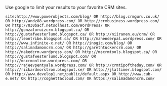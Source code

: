 Use google to limit your results to your favorite CRM sites. 

```site:http://www.powerobjects.com/blog/ OR http://blog.crmguru.co.uk/ OR http://andz88.wordpress.com/ OR http://crmbusiness.wordpress.com/ OR http://030bacf.netsolhost.com/WordPress/ OR http://gonzaloruizcrm.blogspot.ca/ OR http://gustafwesterlund.blogspot.ca/ OR http://niiranen.eu/crm/ OR http://leontribe.blogspot.ca/ OR http://mahenderpal.wordpress.com/ OR http://www.infinite-x.net/ OR http://inogic.com/blog/ OR http://salimadamoncrm.com/ OR http://garethtuckercrm.com/ OR http://nakedcrm.wordpress.com/ OR http://mscrmtools.blogspot.ca/ OR http://gustafwesterlund.blogspot.com/ OR http://mscrmonline.wordpress.com/ OR http://rajeevpentyala.wordpress.com/ OR http://crmtipoftheday.com/ OR http://rickardnorstrom.blogspot.se/ OR http://jlattimer.blogspot.com/ OR http://www.develop1.net/public/default.aspx OR http://www.cub-e.net/ OR http://cognettacloud.com/ OR https://salimadamoncrm.com/```


